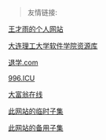 > 友情链接:

<!-- [荆泽旭的主页(已挂)](https://jingzexu.top) -->

<!-- [杨希杰的个人网站](https://yang-xijie.github.io/) -->
[王才雨的个人网站](https://dalaizi.github.io)

[大连理工大学软件学院资源库](https://github.com/NAOSI-DLUT/DLUT_SE_Courses)

<!-- [docsify](https://docsify.js.org/) -->

<!-- [魔方小站](http://www.rubik.com.cn/) -->

<!-- [(娱乐)学校让人沾染上的100+恶习](https://zhuanlan.zhihu.com/p/559705516) -->

<!-- [学习的乐趣](https://zhuanlan.zhihu.com/p/602150910) -->

[退学.com](https://退学.com)

[996.ICU](https://996.icu)

[大富翁在线](https://richup.io)

[此网站的临时子集](https://shenyang.ink)

[此网站的备用子集](https://zyyjyw.gitee.io)



